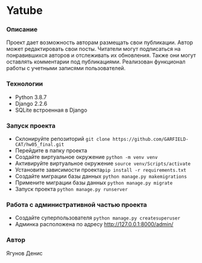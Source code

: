 # Yatube
### Описание
Проект дает возможность авторам размещать свои публикации. Автор может редактировать свои посты. 
Читатели могут подписаться на понравившихся авторов и отслеживать их обновления. Также они могут оставлять комментарии под публикациями.
Реализован функционал работы с учетными записями пользователей.
### Технологии
- Python 3.8.7
- Django 2.2.6
- SQLite встроенная в Django
### Запуск проекта
- Склонируйте репозиторий ```git clone https://github.com/GARFIELD-CAT/hw05_final.git```
- Перейдите в папку проекта
- Создайте виртуальное окружение ```python -m venv venv```
- Активируйте виртуальное окружение ```source venv/Scripts/activate```
- Установите зависимости проекта```pip install -r requirements.txt```
- Создайте миграции базы данных ```python manage.py makemigrations```
- Примените миграции базы данных ```python manage.py migrate```
- Запуск проекта ```python manage.py runserver```
### Работа с административной частью проекта
- Создайте суперпользователя ```python manage.py createsuperuser```
- Админка расположена по адресу http://127.0.0.1:8000/admin/
### Автор
Ягунов Денис
